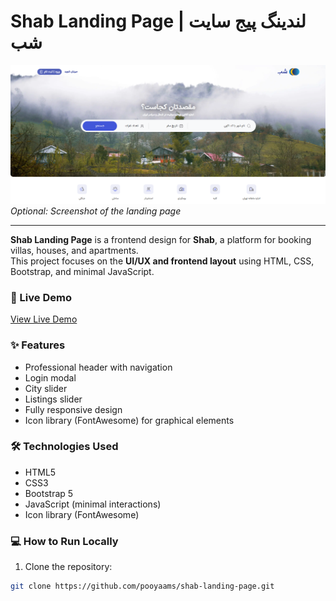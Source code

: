 # Shab Landing Page | لندینگ پیج سایت شب

![Shab Landing Page](https://github.com/pooyaams/shab-landing-page/blob/main/Screenshot%20(44).png?raw=true)  
*Optional: Screenshot of the landing page*

---

**Shab Landing Page** is a frontend design for **Shab**, a platform for booking villas, houses, and apartments.  
This project focuses on the **UI/UX and frontend layout** using HTML, CSS, Bootstrap, and minimal JavaScript.

### 🚀 Live Demo

[View Live Demo](https://pooyaams.github.io/shab-landing-page/)

### ✨ Features

- Professional header with navigation
- Login modal
- City slider
- Listings slider
- Fully responsive design
- Icon library (FontAwesome) for graphical elements

### 🛠 Technologies Used

- HTML5
- CSS3
- Bootstrap 5
- JavaScript (minimal interactions)
- Icon library (FontAwesome)

### 💻 How to Run Locally

1. Clone the repository:
```bash
git clone https://github.com/pooyaams/shab-landing-page.git
```
